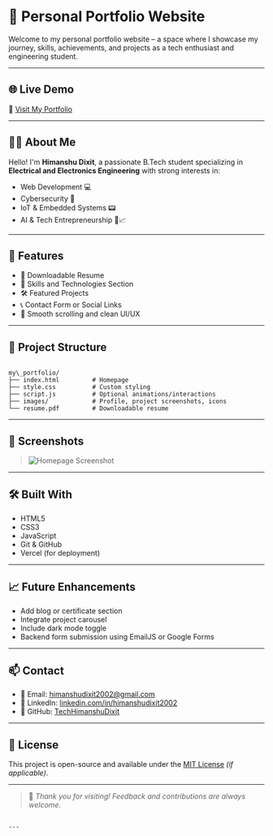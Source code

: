 # 💼 Personal Portfolio Website

Welcome to my personal portfolio website – a space where I showcase my journey, skills, achievements, and projects as a tech enthusiast and engineering student.

---

## 🌐 Live Demo

🔗 [Visit My Portfolio](https://artist-dixit-portfolio.vercel.app/)

---

## 🧑‍💻 About Me

Hello! I'm **Himanshu Dixit**, a passionate B.Tech student specializing in **Electrical and Electronics Engineering** with strong interests in:

- Web Development 💻  
- Cybersecurity 🔐  
- IoT & Embedded Systems 📟  
- AI & Tech Entrepreneurship 🤖📈

---

## 🚀 Features

- 📄 Downloadable Resume  
- 🧠 Skills and Technologies Section  
- 🛠️ Featured Projects  
- 📞 Contact Form or Social Links  
- 💬 Smooth scrolling and clean UI/UX

---

## 📁 Project Structure

```

my\_portfolio/
├── index.html         # Homepage
├── style.css          # Custom styling
├── script.js          # Optional animations/interactions
├── images/            # Profile, project screenshots, icons
└── resume.pdf         # Downloadable resume

```

---

## 📸 Screenshots

> ![Homepage Screenshot]()

---

## 🛠️ Built With

- HTML5  
- CSS3  
- JavaScript  
- Git & GitHub  
- Vercel (for deployment)

---

## 📈 Future Enhancements

- Add blog or certificate section  
- Integrate project carousel  
- Include dark mode toggle  
- Backend form submission using EmailJS or Google Forms

---

## 📫 Contact

- 📧 Email: [himanshudixit2002@gmail.com](mailto:himanshudixit2002@gmail.com)  
- 💼 LinkedIn: [linkedin.com/in/himanshudixit2002](https://linkedin.com/in/himanshudixit2002)  
- 🐙 GitHub: [TechHimanshuDixit](https://github.com/TechHimanshuDixit)

---

## 📝 License

This project is open-source and available under the [MIT License](LICENSE) *(if applicable)*.

---

> 🌟 *Thank you for visiting! Feedback and contributions are always welcome.*
```

---
